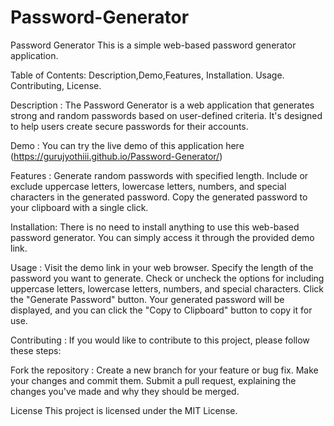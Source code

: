 # Password-Generator
Password Generator
This is a simple web-based password generator application.

Table of Contents: Description,Demo,Features,
Installation.
Usage.
Contributing,
License.


Description :
The Password Generator is a web application that generates strong and random passwords based on user-defined criteria. It's designed to help users create secure passwords for their accounts.

Demo :
You can try the live demo of this application here (https://gurujyothiii.github.io/Password-Generator/)

Features :
Generate random passwords with specified length.
Include or exclude uppercase letters, lowercase letters, numbers, and special characters in the generated password.
Copy the generated password to your clipboard with a single click.

Installation:
There is no need to install anything to use this web-based password generator. You can simply access it through the provided demo link.

Usage :
Visit the demo link in your web browser.
Specify the length of the password you want to generate.
Check or uncheck the options for including uppercase letters, lowercase letters, numbers, and special characters.
Click the "Generate Password" button.
Your generated password will be displayed, and you can click the "Copy to Clipboard" button to copy it for use.

Contributing :
If you would like to contribute to this project, please follow these steps:

Fork the repository :
Create a new branch for your feature or bug fix.
Make your changes and commit them.
Submit a pull request, explaining the changes you've made and why they should be merged.

License
This project is licensed under the MIT License.
